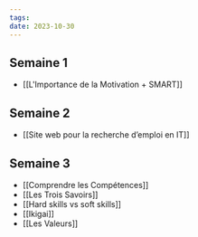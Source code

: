 ```yaml
---
tags: 
date: 2023-10-30
---
```

## Semaine 1
- [[L'Importance de la Motivation + SMART]]

## Semaine 2
- [[Site web pour la recherche d’emploi en IT]]

## Semaine 3
- [[Comprendre les Compétences]]
- [[Les Trois Savoirs]]
- [[Hard skills vs soft skills]]
- [[Ikigai]]
- [[Les Valeurs]]